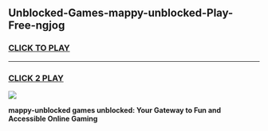 
## Unblocked-Games-mappy-unblocked-Play-Free-ngjog
<h3>
<a href="https://premium76.site?title=mappy-unblocked&ref=18A1">CLICK TO PLAY</a></h3>
<hr>

<h3>
<a href="https://premium76.site?title=mappy-unblocked&ref=18A1">CLICK 2 PLAY</a>
  
</h3>

<a href="https://premium76.site?title=mappy-unblocked&ref=18A1"><img src="https://clearcache.store/games.png"></a>


**mappy-unblocked games unblocked: Your Gateway to Fun and Accessible Online Gaming**
